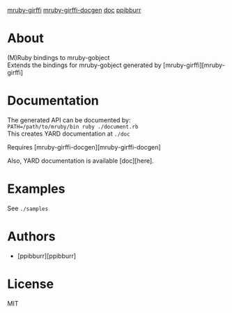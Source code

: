 [mruby-girffi](http://github.com/ppibburr/mruby-girffi)
[mruby-girffi-docgen](http://github.com/ppibburr/mruby-girffi-docgen)
[doc](http://ppibburr.github.com/mruby-gobject)
[ppibburr](http://github.com/ppibburr)

About
===
(M)Ruby bindings to mruby-gobject  
Extends the bindings for mruby-gobject generated by [mruby-girffi][mruby-girffi] 

Documentation
===
The generated API can be documented by:  
`PATH=/path/to/mruby/bin ruby ./document.rb`  
This creates YARD documentation at `./doc`  
  
Requires [mruby-girffi-docgen][mruby-girffi-docgen]  

Also, YARD documentation is available [doc][here].

Examples
===
See `./samples`

Authors
===
* [ppibburr][ppibburr]

License
===
MIT
